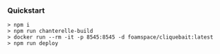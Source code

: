 ### Quickstart

```
> npm i
> npm run chanterelle-build
> docker run --rm -it -p 8545:8545 -d foamspace/cliquebait:latest
> npm run deploy
```